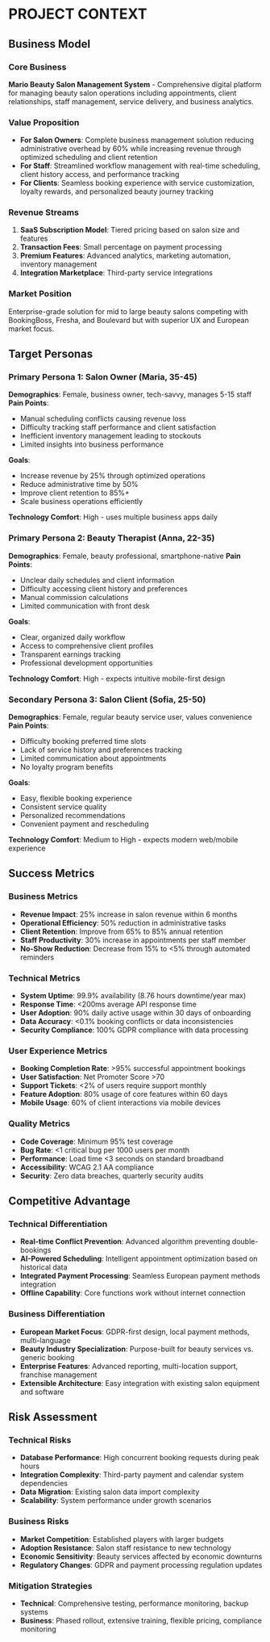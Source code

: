 # PROJECT CONTEXT

## Business Model

### Core Business
**Mario Beauty Salon Management System** - Comprehensive digital platform for managing beauty salon operations including appointments, client relationships, staff management, service delivery, and business analytics.

### Value Proposition
- **For Salon Owners**: Complete business management solution reducing administrative overhead by 60% while increasing revenue through optimized scheduling and client retention
- **For Staff**: Streamlined workflow management with real-time scheduling, client history access, and performance tracking
- **For Clients**: Seamless booking experience with service customization, loyalty rewards, and personalized beauty journey tracking

### Revenue Streams
1. **SaaS Subscription Model**: Tiered pricing based on salon size and features
2. **Transaction Fees**: Small percentage on payment processing
3. **Premium Features**: Advanced analytics, marketing automation, inventory management
4. **Integration Marketplace**: Third-party service integrations

### Market Position
Enterprise-grade solution for mid to large beauty salons competing with BookingBoss, Fresha, and Boulevard but with superior UX and European market focus.

## Target Personas

### Primary Persona 1: Salon Owner (Maria, 35-45)
**Demographics**: Female, business owner, tech-savvy, manages 5-15 staff
**Pain Points**:
- Manual scheduling conflicts causing revenue loss
- Difficulty tracking staff performance and client satisfaction
- Inefficient inventory management leading to stockouts
- Limited insights into business performance

**Goals**:
- Increase revenue by 25% through optimized operations
- Reduce administrative time by 50%
- Improve client retention to 85%+
- Scale business operations efficiently

**Technology Comfort**: High - uses multiple business apps daily

### Primary Persona 2: Beauty Therapist (Anna, 22-35)
**Demographics**: Female, beauty professional, smartphone-native
**Pain Points**:
- Unclear daily schedules and client information
- Difficulty accessing client history and preferences
- Manual commission calculations
- Limited communication with front desk

**Goals**:
- Clear, organized daily workflow
- Access to comprehensive client profiles
- Transparent earnings tracking
- Professional development opportunities

**Technology Comfort**: High - expects intuitive mobile-first design

### Secondary Persona 3: Salon Client (Sofia, 25-50)
**Demographics**: Female, regular beauty service user, values convenience
**Pain Points**:
- Difficulty booking preferred time slots
- Lack of service history and preferences tracking
- Limited communication about appointments
- No loyalty program benefits

**Goals**:
- Easy, flexible booking experience
- Consistent service quality
- Personalized recommendations
- Convenient payment and rescheduling

**Technology Comfort**: Medium to High - expects modern web/mobile experience

## Success Metrics

### Business Metrics
- **Revenue Impact**: 25% increase in salon revenue within 6 months
- **Operational Efficiency**: 50% reduction in administrative tasks
- **Client Retention**: Improve from 65% to 85% annual retention
- **Staff Productivity**: 30% increase in appointments per staff member
- **No-Show Reduction**: Decrease from 15% to <5% through automated reminders

### Technical Metrics
- **System Uptime**: 99.9% availability (8.76 hours downtime/year max)
- **Response Time**: <200ms average API response time
- **User Adoption**: 90% daily active usage within 30 days of onboarding
- **Data Accuracy**: <0.1% booking conflicts or data inconsistencies
- **Security Compliance**: 100% GDPR compliance with data processing

### User Experience Metrics
- **Booking Completion Rate**: >95% successful appointment bookings
- **User Satisfaction**: Net Promoter Score >70
- **Support Tickets**: <2% of users require support monthly
- **Feature Adoption**: 80% usage of core features within 60 days
- **Mobile Usage**: 60% of client interactions via mobile devices

### Quality Metrics
- **Code Coverage**: Minimum 95% test coverage
- **Bug Rate**: <1 critical bug per 1000 users per month
- **Performance**: Load time <3 seconds on standard broadband
- **Accessibility**: WCAG 2.1 AA compliance
- **Security**: Zero data breaches, quarterly security audits

## Competitive Advantage

### Technical Differentiation
- **Real-time Conflict Prevention**: Advanced algorithm preventing double-bookings
- **AI-Powered Scheduling**: Intelligent appointment optimization based on historical data
- **Integrated Payment Processing**: Seamless European payment methods integration
- **Offline Capability**: Core functions work without internet connection

### Business Differentiation
- **European Market Focus**: GDPR-first design, local payment methods, multi-language
- **Beauty Industry Specialization**: Purpose-built for beauty services vs. generic booking
- **Enterprise Features**: Advanced reporting, multi-location support, franchise management
- **Extensible Architecture**: Easy integration with existing salon equipment and software

## Risk Assessment

### Technical Risks
- **Database Performance**: High concurrent booking requests during peak hours
- **Integration Complexity**: Third-party payment and calendar system dependencies
- **Data Migration**: Existing salon data import complexity
- **Scalability**: System performance under growth scenarios

### Business Risks
- **Market Competition**: Established players with larger budgets
- **Adoption Resistance**: Salon staff resistance to new technology
- **Economic Sensitivity**: Beauty services affected by economic downturns
- **Regulatory Changes**: GDPR and payment processing regulation updates

### Mitigation Strategies
- **Technical**: Comprehensive testing, performance monitoring, backup systems
- **Business**: Phased rollout, extensive training, flexible pricing, compliance monitoring
